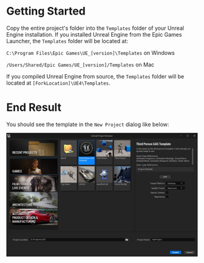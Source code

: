 # Getting Started

Copy the entire project's folder into the `Templates` folder of your Unreal Engine installation. If you installed Unreal Engine from the Epic Games Launcher, the `Templates` folder will be located at:

`C:\Program Files\Epic Games\UE_[version]\Templates` on Windows

`/Users/Shared/Epic Games/UE_[version]/Templates` on Mac

If you compiled Unreal Engine from source, the `Templates` folder will be located at `[ForkLocation]\UE4\Templates`.

# End Result

You should see the template in the `New Project` dialog like below: 

![New Project Dialog](/new%20project.jpg)
